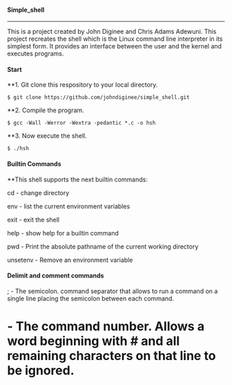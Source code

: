 #### Simple_shell
****
This is a project created by John Diginee and Chris Adams Adewuni. This project recreates the shell which is the Linux command line interpreter in its simplest form. It provides an interface between the user and the kernel and executes programs.

#### Start
**1. Git clone this respository to your local directory.
```
$ git clone https://github.com/johndiginee/simple_shell.git
```

**2. Compile the program.
```
$ gcc -Wall -Werror -Wextra -pedantic *.c -o hsh
```
**3. Now execute the shell.
 ```
$ ./hsh
```
#### Builtin Commands
**This shell supports the next builtin commands:

cd - change directory

env - list the current environment variables

exit - exit the shell

help - show help for a builtin command

pwd - Print the absolute pathname of the current working directory

unsetenv - Remove an environment variable

#### Delimit and comment commands
; -  The semicolon. command separator that allows to run a command on a single line placing the semicolon between
   each command.

# - The command number. Allows a word beginning with # and all remaining characters on that line to be ignored.

